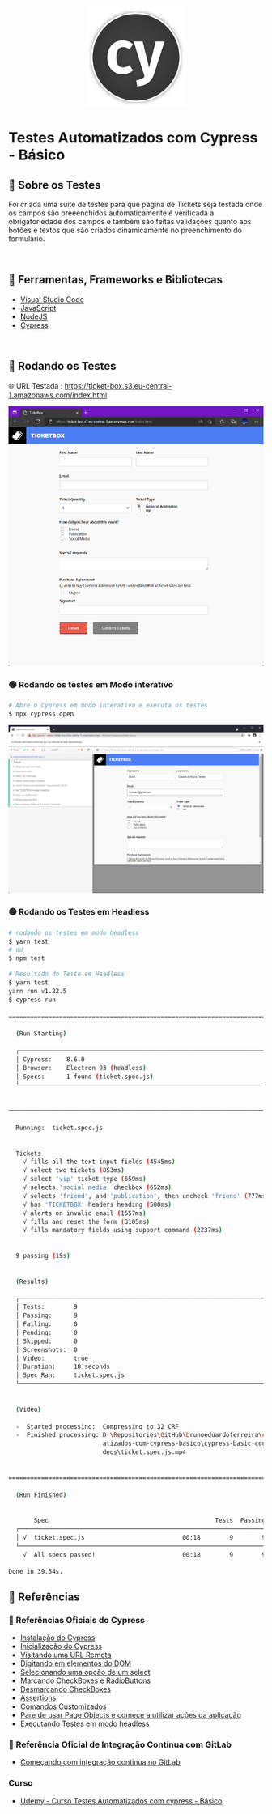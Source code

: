 <div align="center">
   <img src="https://github.com/brunoeduardoferreira/cs-testes-automatizados-com-cypress-basico/blob/main/assets/cypress_logo.png"/>
</div>

# Testes Automatizados com Cypress - Básico

## 🚀 Sobre os Testes
<p>Foi criada uma suite de testes para que página de Tickets seja testada onde os campos são preeenchidos automaticamente é verificada a obrigatoriedade dos campos e também são feitas validações quanto aos botões e textos que são criados dinamicamente no preenchimento do formulário. </p>

<br/>

## 🧰 Ferramentas, Frameworks e Bibliotecas 

* [Visual Studio Code](https://code.visualstudio.com/)
* [JavaScript](https://developer.mozilla.org/pt-BR/docs/Web/JavaScript) 
* [NodeJS](https://nodejs.org/en/)
* [Cypress](https://www.cypress.io/)

<br/>

## 🧪 Rodando os Testes 

🌐 URL Testada : https://ticket-box.s3.eu-central-1.amazonaws.com/index.html

<div align="center" width="600px">
   <img src="https://github.com/brunoeduardoferreira/cs-testes-automatizados-com-cypress-basico/blob/main/assets/image2.png" />
</div>

### 🟢 Rodando os testes em Modo interativo

```bash
# Abre o Cypress em modo interativo e executa os testes
$ npx cypress open
```

<div align="center" width="600px">
   <img src="https://github.com/brunoeduardoferreira/cs-testes-automatizados-com-cypress-basico/blob/main/assets/image1.png" />
</div>

### 🟢 Rodando os Testes em Headless

```bash
# rodando os testes em modo headless
$ yarn test
# ou
$ npm test 

```
```bash
# Resultado do Teste em Headless 
$ yarn test
yarn run v1.22.5
$ cypress run

====================================================================================================

  (Run Starting)

  ┌────────────────────────────────────────────────────────────────────────────────────────────────┐
  │ Cypress:    8.6.0                                                                              │
  │ Browser:    Electron 93 (headless)                                                             │
  │ Specs:      1 found (ticket.spec.js)                                                           │
  └────────────────────────────────────────────────────────────────────────────────────────────────┘


────────────────────────────────────────────────────────────────────────────────────────────────────

  Running:  ticket.spec.js                                                                  (1 of 1)


  Tickets
    √ fills all the text input fields (4545ms)
    √ select two tickets (853ms)
    √ select 'vip' ticket type (659ms)
    √ selects 'social media' checkbox (652ms)
    √ selects 'friend', and 'publication', then uncheck 'friend' (777ms)
    √ has 'TICKETBOX' headers heading (580ms)
    √ alerts on invalid email (1557ms)
    √ fills and reset the form (3105ms)
    √ fills mandatory fields using support command (2237ms)


  9 passing (19s)


  (Results)

  ┌────────────────────────────────────────────────────────────────────────────────────────────────┐
  │ Tests:        9                                                                                │
  │ Passing:      9                                                                                │
  │ Failing:      0                                                                                │
  │ Pending:      0                                                                                │
  │ Skipped:      0                                                                                │
  │ Screenshots:  0                                                                                │
  │ Video:        true                                                                             │
  │ Duration:     18 seconds                                                                       │
  │ Spec Ran:     ticket.spec.js                                                                   │
  └────────────────────────────────────────────────────────────────────────────────────────────────┘


  (Video)

  -  Started processing:  Compressing to 32 CRF
  -  Finished processing: D:\Repositories\GitHub\brunoeduardoferreira\cs-testes-autom    (5 seconds)
                          atizados-com-cypress-basico\cypress-basic-course\cypress\vi
                          deos\ticket.spec.js.mp4


====================================================================================================

  (Run Finished)


       Spec                                              Tests  Passing  Failing  Pending  Skipped
  ┌────────────────────────────────────────────────────────────────────────────────────────────────┐
  │ √  ticket.spec.js                           00:18        9        9        -        -        - │
  └────────────────────────────────────────────────────────────────────────────────────────────────┘
    √  All specs passed!                        00:18        9        9        -        -        -

Done in 39.54s.
```

## 🔗 Referências

### 🔗 Referências Oficiais do Cypress
- [Instalação do Cypress](https://docs.cypress.io/guides/getting-started/installing-cypress#System-requirements)
- [Inicialização do Cypress](https://docs.cypress.io/guides/getting-started/installing-cypress#Opening-Cypress)
- [Visitando uma URL Remota](https://docs.cypress.io/api/commands/visit#Syntax)
- [Digitando em elementos do DOM](https://docs.cypress.io/api/commands/type#Syntax)
- [Selecionando uma opção de um select](https://docs.cypress.io/api/commands/select#Syntax)
- [Marcando CheckBoxes e RadioButtons](https://docs.cypress.io/api/commands/check#Syntax)
- [Desmarcando CheckBoxes](https://docs.cypress.io/api/commands/uncheck#Syntax)
- [Assertions](https://docs.cypress.io/guides/references/assertions#Length)
- [Comandos Customizados](https://docs.cypress.io/api/cypress-api/custom-commands#Syntax)
- [Pare de usar Page Objects e comece a utilizar ações da aplicação](https://www.cypress.io/blog/2019/01/03/stop-using-page-objects-and-start-using-app-actions/)
- [Executando Testes em modo headless](https://docs.cypress.io/guides/guides/command-line#Commands)

### 🔗 Referência Oficial de Integração Contínua com GitLab 
- [Começando com integração continua no GitLab](https://docs.gitlab.com/ee/ci/#getting-started)

### Curso 
- [Udemy - Curso Testes Automatizados com cypress - Básico](https://www.udemy.com/course/testes-automatizados-com-cypress-basico/)
